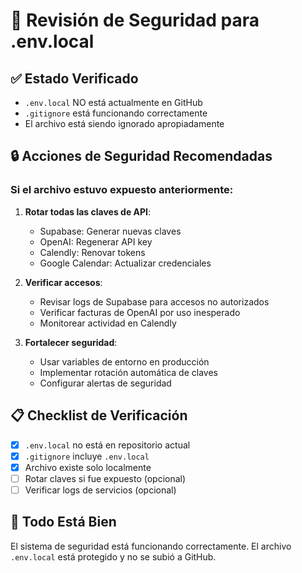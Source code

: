 # 🔐 Revisión de Seguridad para .env.local

## ✅ Estado Verificado

- `.env.local` NO está actualmente en GitHub
- `.gitignore` está funcionando correctamente
- El archivo está siendo ignorado apropiadamente

## 🔒 Acciones de Seguridad Recomendadas

### Si el archivo estuvo expuesto anteriormente:

1. **Rotar todas las claves de API**:
   - Supabase: Generar nuevas claves
   - OpenAI: Regenerar API key
   - Calendly: Renovar tokens
   - Google Calendar: Actualizar credenciales

2. **Verificar accesos**:
   - Revisar logs de Supabase para accesos no autorizados
   - Verificar facturas de OpenAI por uso inesperado
   - Monitorear actividad en Calendly

3. **Fortalecer seguridad**:
   - Usar variables de entorno en producción
   - Implementar rotación automática de claves
   - Configurar alertas de seguridad

## 📋 Checklist de Verificación

- [x] `.env.local` no está en repositorio actual
- [x] `.gitignore` incluye `.env.local`
- [x] Archivo existe solo localmente
- [ ] Rotar claves si fue expuesto (opcional)
- [ ] Verificar logs de servicios (opcional)

## 🚀 Todo Está Bien

El sistema de seguridad está funcionando correctamente. El archivo `.env.local` está protegido y no se subió a GitHub.
